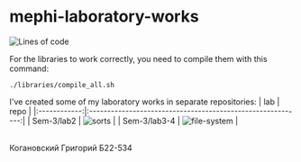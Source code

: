 # mephi-laboratory-works

![Lines of code](https://tokei.ekzhang.com/b1/github/GregoryKogan/mephi-laboratory-works?style=for-the-badge)

For the libraries to work correctly, you need to compile them with this command:
```shell
./libraries/compile_all.sh
```

I've created some of my laboratory works in separate repositories:
|      lab     |                             repo                            |
|:------------:|:-----------------------------------------------------------:|
|   Sem-3/lab2 | ![sorts](https://github.com/GregoryKogan/sorts)             |
| Sem-3/lab3-4 | ![file-system](https://github.com/GregoryKogan/file-system) |

<br/>
Когановский Григорий Б22-534
